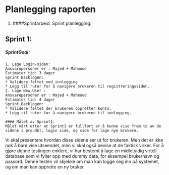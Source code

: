 # Planlegging raporten 
1. ####Sprintarbeid: 
 Sprint planlegging:
## Sprint 1: 
   ##### SprintGoal:
    1. Lage Login-siden:
    Ansvarepersoner er : Majed + Mahmoud     
    Estimater tid: 3 dager 
    Sprint Backlogen:
    * Validere feltet ved innlogging 
    * Legg til ruter for å navigere brukeren til registreringssiden.
    2. Lage New User : 
    Ansvarepersoner er : Majed + Mahmoud
    Estimater tid: 4 dager
    Sprint Backlogen:
    * Validere feltet der brukeren oppretter konto. 
    * Legg til ruter for å navigere brukerne til innlogging.

    #### Målet av Sprint1:
    Målet vårt etter at Sprint1 er fullført er å kunne vise frem to av de sidene i proudkt, login side, og side for lage nye brukere.
Vi skal presentere hvordan disse sidene ser ut for brukeren. Men det er ikke nok å bare vise utseendet, men vi skal også bevise at de faktisk virker.
For å gjøre denne testingen enklere, vi har bestemt å lage en midletyidig virtell database som vi fyller opp med dummy data, for eksempel brukernavn og passord.
Denne testen vil skjekke om man kan logge seg inn på systemet, og om man kan opprette en ny bruker.



